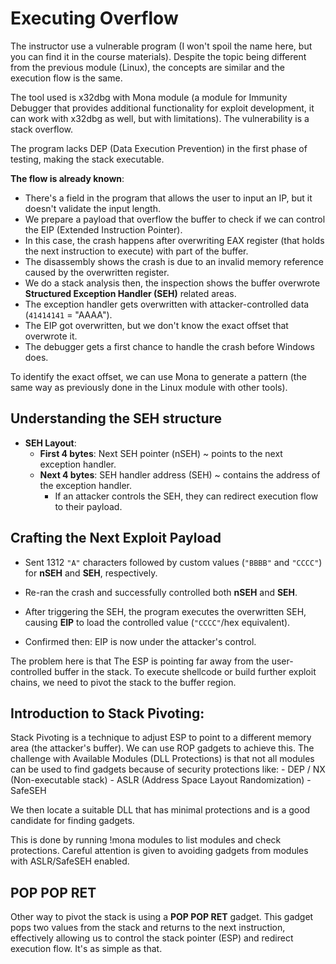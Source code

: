 # Executing Overflow

The instructor use a vulnerable program (I won't spoil the name here, but you can find it in the course materials). Despite the topic being different from the previous module (Linux), the concepts are similar and the execution flow is the same.

The tool used is x32dbg with Mona module (a module for Immunity Debugger that provides additional functionality for exploit development, it can work with x32dbg as well, but with limitations). The vulnerability is a stack overflow.

The program lacks DEP (Data Execution Prevention) in the first phase of testing, making the stack executable.

**The flow is already known**:

- There's a field in the program that allows the user to input an IP, but it doesn't validate the input length.
- We prepare a payload that overflow the buffer to check if we can control the EIP (Extended Instruction Pointer).
- In this case, the crash happens after overwriting EAX register (that holds the next instruction to execute) with part of the buffer.
- The disassembly shows the crash is due to an invalid memory reference caused by the overwritten register.
- We do a stack analysis then, the inspection shows the buffer overwrote **Structured Exception Handler (SEH)** related areas.
- The exception handler gets overwritten with attacker-controlled data (`41414141` = "AAAA").
- The EIP got overwritten, but we don't know the exact offset that overwrote it.
- The debugger gets a first chance to handle the crash before Windows does.

To identify the exact offset, we can use Mona to generate a pattern (the same way as previously done in the Linux module with other tools).
            
## Understanding the SEH structure
- **SEH Layout**:
    - **First 4 bytes**: Next SEH pointer (nSEH) ~ points to the next exception handler.
    - **Next 4 bytes**: SEH handler address (SEH) ~ contains the address of the exception handler.
        - If an attacker controls the SEH, they can redirect execution flow to their payload.

## Crafting the Next Exploit Payload

- Sent 1312 `"A"` characters followed by custom values (`"BBBB"` and `"CCCC"`) for **nSEH** and **SEH**, respectively.
    
- Re-ran the crash and successfully controlled both **nSEH** and **SEH**.

- After triggering the SEH, the program executes the overwritten SEH, causing **EIP** to load the controlled value (`"CCCC"`/hex equivalent).
    
- Confirmed then: EIP is now under the attacker's control.

The problem here is that The ESP is pointing far away from the user-controlled buffer in the stack. To execute shellcode or build further exploit chains, we need to pivot the stack to the buffer region.

## Introduction to Stack Pivoting:

Stack Pivoting is a technique to adjust ESP to point to a different memory area (the attacker's buffer). We can use ROP gadgets to achieve this. The challenge with Available Modules (DLL Protections) is that not all modules can be used to find gadgets because of security protections like:
    - DEP / NX (Non-executable stack)
    - ASLR (Address Space Layout Randomization)
    - SafeSEH

We then locate a suitable DLL that has minimal protections and is a good candidate for finding gadgets.

This is done by running !mona modules to list modules and check protections. Careful attention is given to avoiding gadgets from modules with ASLR/SafeSEH enabled.

## POP POP RET

Other way to pivot the stack is using a **POP POP RET** gadget. This gadget pops two values from the stack and returns to the next instruction, effectively allowing us to control the stack pointer (ESP) and redirect execution flow. It's as simple as that.

